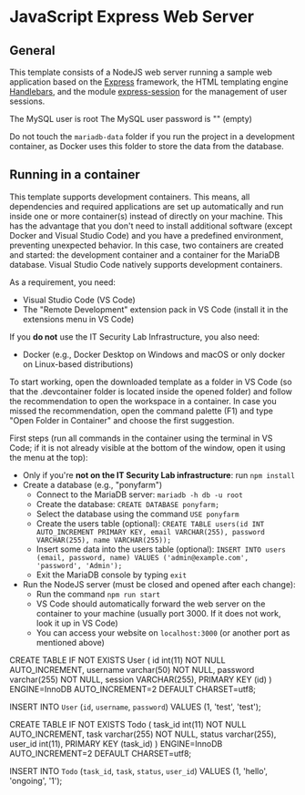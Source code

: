 # JavaScript Express Web Server

## General

This template consists of a NodeJS web server running a sample web application based on the [Express](https://expressjs.com/) framework, the HTML templating engine [Handlebars](https://handlebarsjs.com/), and the module [express-session](https://expressjs.com/en/resources/middleware/session.html) for the management of user sessions.

The MySQL user is root
The MySQL user password is "" (empty)

Do not touch the `mariadb-data` folder if you run the project in a development container, as Docker uses this folder to store the data from the database.


## Running in a container

This template supports development containers.
This means, all dependencies and required applications are set up automatically and run inside one or more container(s) instead of directly on your machine.
This has the advantage that you don't need to install additional software (except Docker and Visual Studio Code) and you have a predefined environment, preventing unexpected behavior.
In this case, two containers are created and started: the development container and a container for the MariaDB database.
Visual Studio Code natively supports development containers.

As a requirement, you need:

- Visual Studio Code (VS Code)
- The "Remote Development" extension pack in VS Code (install it in the extensions menu in VS Code)

If you **do not** use the IT Security Lab Infrastructure, you also need:
- Docker (e.g., Docker Desktop on Windows and macOS or only docker on Linux-based distributions)

To start working, open the downloaded template as a folder in VS Code (so that the .devcontainer folder is located inside the opened folder) and follow the recommendation to open the workspace in a container.
In case you missed the recommendation, open the command palette (F1) and type "Open Folder in Container" and choose the first suggestion.

First steps (run all commands in the container using the terminal in VS Code; if it is not already visible at the bottom of the window, open it using the menu at the top):

- Only if you're **not on the IT Security Lab infrastructure**: run `npm install`
- Create a database (e.g., "ponyfarm")
  - Connect to the MariaDB server: `mariadb -h db -u root`
  - Create the database: `CREATE DATABASE ponyfarm;`
  - Select the database using the command `USE ponyfarm`
  - Create the users table (optional): `CREATE TABLE users(id INT AUTO_INCREMENT PRIMARY KEY, email VARCHAR(255), password VARCHAR(255), name VARCHAR(255));`
  - Insert some data into the users table (optional): `INSERT INTO users (email, password, name) VALUES ('admin@example.com', 'password', 'Admin');`
  - Exit the MariaDB console by typing `exit`
- Run the NodeJS server (must be closed and opened after each change):
  - Run the command `npm run start`
  - VS Code should automatically forward the web server on the container to your machine (usually port 3000. If it does not work, look it up in VS Code)
  - You can access your website on `localhost:3000` (or another port as mentioned above)


CREATE TABLE IF NOT EXISTS User (
  id int(11) NOT NULL AUTO_INCREMENT,
  username varchar(50) NOT NULL,
  password varchar(255) NOT NULL,
  session VARCHAR(255),
  PRIMARY KEY (id)
) ENGINE=InnoDB AUTO_INCREMENT=2 DEFAULT CHARSET=utf8;

INSERT INTO `User` (`id`, `username`, `password`) VALUES (1, 'test', 'test');


CREATE TABLE IF NOT EXISTS Todo (
  task_id int(11) NOT NULL AUTO_INCREMENT,
  task varchar(255) NOT NULL,
  status varchar(255),
  user_id int(11),
  PRIMARY KEY (task_id)
) ENGINE=InnoDB AUTO_INCREMENT=2 DEFAULT CHARSET=utf8;

INSERT INTO `Todo` (`task_id`, `task`, `status`, `user_id`) VALUES (1, 'hello', 'ongoing', '1');
